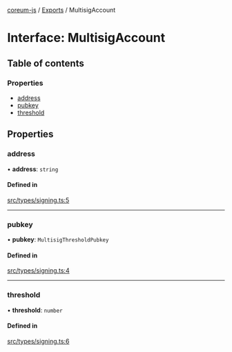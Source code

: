 [coreum-js](../README.md) / [Exports](../modules.md) / MultisigAccount

# Interface: MultisigAccount

## Table of contents

### Properties

- [address](MultisigAccount.md#address)
- [pubkey](MultisigAccount.md#pubkey)
- [threshold](MultisigAccount.md#threshold)

## Properties

### address

• **address**: `string`

#### Defined in

[src/types/signing.ts:5](https://github.com/PyramydLabs/coreum-js/blob/75debec/src/types/signing.ts#L5)

___

### pubkey

• **pubkey**: `MultisigThresholdPubkey`

#### Defined in

[src/types/signing.ts:4](https://github.com/PyramydLabs/coreum-js/blob/75debec/src/types/signing.ts#L4)

___

### threshold

• **threshold**: `number`

#### Defined in

[src/types/signing.ts:6](https://github.com/PyramydLabs/coreum-js/blob/75debec/src/types/signing.ts#L6)
